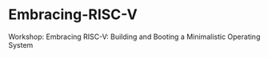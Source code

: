 # Embracing-RISC-V
Workshop: Embracing RISC-V: Building and Booting a Minimalistic Operating System
